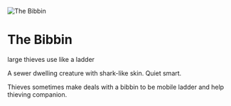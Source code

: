 

![The Bibbin](/images/bibbin.jpg?raw=true)


# The Bibbin

large
thieves use like a ladder

A sewer dwelling creature with shark-like skin. Quiet smart. 

Thieves sometimes make deals with a bibbin to be mobile ladder and help thieving companion. 



